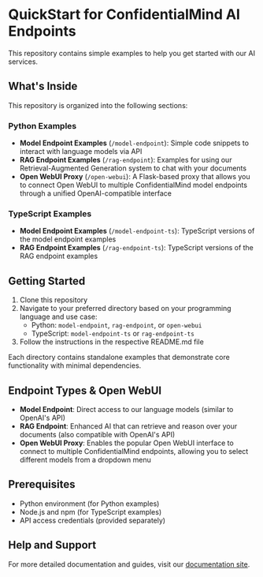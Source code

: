 # QuickStart for ConfidentialMind AI Endpoints

This repository contains simple examples to help you get started with our AI services.

## What's Inside

This repository is organized into the following sections:

### Python Examples
- **Model Endpoint Examples** (`/model-endpoint`): Simple code snippets to interact with language models via API
- **RAG Endpoint Examples** (`/rag-endpoint`): Examples for using our Retrieval-Augmented Generation system to chat with your documents
- **Open WebUI Proxy** (`/open-webui`): A Flask-based proxy that allows you to connect Open WebUI to multiple ConfidentialMind model endpoints through a unified OpenAI-compatible interface

### TypeScript Examples
- **Model Endpoint Examples** (`/model-endpoint-ts`): TypeScript versions of the model endpoint examples
- **RAG Endpoint Examples** (`/rag-endpoint-ts`): TypeScript versions of the RAG endpoint examples

## Getting Started

1. Clone this repository
2. Navigate to your preferred directory based on your programming language and use case:
   - Python: `model-endpoint`, `rag-endpoint`, or `open-webui`
   - TypeScript: `model-endpoint-ts` or `rag-endpoint-ts`
3. Follow the instructions in the respective README.md file

Each directory contains standalone examples that demonstrate core functionality with minimal dependencies.

## Endpoint Types & Open WebUI

- **Model Endpoint**: Direct access to our language models (similar to OpenAI's API)
- **RAG Endpoint**: Enhanced AI that can retrieve and reason over your documents (also compatible with OpenAI's API)
- **Open WebUI Proxy**: Enables the popular Open WebUI interface to connect to multiple ConfidentialMind endpoints, allowing you to select different models from a dropdown menu

## Prerequisites

- Python environment (for Python examples)
- Node.js and npm (for TypeScript examples)
- API access credentials (provided separately)

## Help and Support

For more detailed documentation and guides, visit our [documentation site](https://docs.confidentialmind.com).